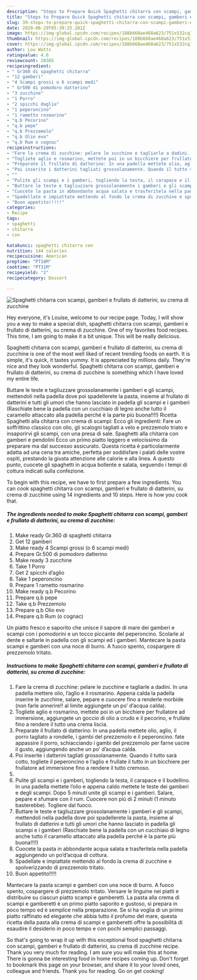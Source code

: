 ```yaml
---
description: "Steps to Prepare Quick Spaghetti chitarra con scampi, gamberi e frullato di datterini, su crema di zucchine"
title: "Steps to Prepare Quick Spaghetti chitarra con scampi, gamberi e frullato di datterini, su crema di zucchine"
slug: 39-steps-to-prepare-quick-spaghetti-chitarra-con-scampi-gamberi-e-frullato-di-datterini-su-crema-di-zucchine
date: 2020-06-29T05:39:25.281Z
image: https://img-global.cpcdn.com/recipes/188b668ae468a623/751x532cq70/spaghetti-chitarra-con-scampi-gamberi-e-frullato-di-datterini-su-crema-di-zucchine-recipe-main-photo.jpg
thumbnail: https://img-global.cpcdn.com/recipes/188b668ae468a623/751x532cq70/spaghetti-chitarra-con-scampi-gamberi-e-frullato-di-datterini-su-crema-di-zucchine-recipe-main-photo.jpg
cover: https://img-global.cpcdn.com/recipes/188b668ae468a623/751x532cq70/spaghetti-chitarra-con-scampi-gamberi-e-frullato-di-datterini-su-crema-di-zucchine-recipe-main-photo.jpg
author: Lou Watts
ratingvalue: 4.6
reviewcount: 28385
recipeingredient:
- " Gr360 di spaghetti chitarra"
- "12 gamberi"
- "4 Scampi grossi o 6 scampi medi"
- " Gr500 di pomodoro datterino"
- "3 zucchine"
- "1 Porro"
- "2 spicchi daglio"
- "1 peperoncino"
- "1 rametto rosmarino"
- "q.b Pecorino"
- "q.b pepe"
- "q.b Prezzemolo"
- "q.b Olio evo"
- "q.b Rum o cognac"
recipeinstructions:
- "Fare la crema di zucchine: pelare le zucchine e tagliarle a dadini. In una padella mettere olio, l’aglio e il rosmarino. Appena calda la padella inserire le zucchine, salare, pepare e cuocere fino a renderle morbide (non farle annerire!! al limite aggiungete un po’ d’acqua calda)."
- "Togliete aglio e rosmarino, mettete poi in un bicchiere per frullatore ad immersione, aggiungete un goccio di olio a crudo e il pecorino, e frullate fino a rendere il tutto una crema liscia."
- "Preparate il frullato di datterino: In una padella mettete olio, aglio, il porro tagliato a rondelle, i gambi del prezzemolo e il peperoncino. fate appassire il porro, schiacciando i gambi del prezzemolo per farne uscire il gusto, aggiungendo anche un po’ d’acqua calda."
- "Poi inserite i datterini tagliati grossolanamente. Quando il tutto sarà cotto, togliete il peperoncino e l’aglio e frullate il tutto in un bicchiere per frullatore ad immersione fino a rendere il tutto cremoso."
- ""
- "Pulite gli scampi e i gamberi, togliendo la testa, il carapace e il budellino. In una padella mettete l’olio e appena caldo mettete le teste dei gamberi e degli scampi. Dopo 5 minuti unite gli scampi e i gamberi. Salare, pepare e sfumare con il rum. Cuocere non più di 2 minuti (1 minuto basterebbe). Togliere dal fuoco."
- "Buttare le teste e tagliuzzare grossolanamente i gamberi e gli scampi, mettendoli nella padella dove poi spadellerete la pasta, insieme al frullato di datterini e tutti gli umori che hanno lasciato in padella gli scampi e i gamberi (Raschiate bene la padella con un cucchiaio di legno anche tutto il caramello attaccato alla padella perché è la parte più buona!!!!)"
- "Cuocete la pasta in abbondante acqua salata e trasferitela nella padella aggiungendo un po’d’acqua di cottura."
- "Spadellate e impiattate mettendo al fondo la crema di zucchine e spolverizzando di prezzemolo tritato."
- "Buon appetito!!!!!"
categories:
- Recipe
tags:
- spaghetti
- chitarra
- con

katakunci: spaghetti chitarra con 
nutrition: 144 calories
recipecuisine: American
preptime: "PT18M"
cooktime: "PT31M"
recipeyield: "2"
recipecategory: Dessert

---
```



![Spaghetti chitarra con scampi, gamberi e frullato di datterini, su crema di zucchine](https://img-global.cpcdn.com/recipes/188b668ae468a623/751x532cq70/spaghetti-chitarra-con-scampi-gamberi-e-frullato-di-datterini-su-crema-di-zucchine-recipe-main-photo.jpg)

Hey everyone, it's Louise, welcome to our recipe page. Today, I will show you a way to make a special dish, spaghetti chitarra con scampi, gamberi e frullato di datterini, su crema di zucchine. One of my favorites food recipes. This time, I am going to make it a bit unique. This will be really delicious.

Spaghetti chitarra con scampi, gamberi e frullato di datterini, su crema di zucchine is one of the most well liked of recent trending foods on earth. It is simple, it's quick, it tastes yummy. It is appreciated by millions daily. They're nice and they look wonderful. Spaghetti chitarra con scampi, gamberi e frullato di datterini, su crema di zucchine is something which I have loved my entire life.

Buttare le teste e tagliuzzare grossolanamente i gamberi e gli scampi, mettendoli nella padella dove poi spadellerete la pasta, insieme al frullato di datterini e tutti gli umori che hanno lasciato in padella gli scampi e i gamberi (Raschiate bene la padella con un cucchiaio di legno anche tutto il caramello attaccato alla padella perché è la parte più buona!!!!) Ricetta Spaghetti alla chitarra con crema di scampi: Ecco gli ingredienti: Fare un soffrittino classico con olio, gli scalogni tagliati a velo e prezzemolo triato e insaporirvi gli scampi, con una presa di sale. Spaghetti alla chitarra con gamberi e pendolini Ecco un primo piatto leggero e velocissimo da preparare ma dal successo assicurato. Questa ricetta è particolarmente adatta ad una cena tra amiche, perfetta per soddisfare i palati delle vostre ospiti, prestando la giusta attenzione alle calorie e alla linea. A questo punto, cuocete gli spaghetti in acqua bollente e salata, seguendo i tempi di cottura indicati sulla confezione.


To begin with this recipe, we have to first prepare a few ingredients. You can cook spaghetti chitarra con scampi, gamberi e frullato di datterini, su crema di zucchine using 14 ingredients and 10 steps. Here is how you cook that.

<!--inarticleads1-->

##### The ingredients needed to make Spaghetti chitarra con scampi, gamberi e frullato di datterini, su crema di zucchine:

1. Make ready  Gr.360 di spaghetti chitarra
1. Get 12 gamberi
1. Make ready 4 Scampi grossi (o 6 scampi medi)
1. Prepare  Gr.500 di pomodoro datterino
1. Make ready 3 zucchine
1. Take 1 Porro
1. Get 2 spicchi d’aglio
1. Take 1 peperoncino
1. Prepare 1 rametto rosmarino
1. Make ready q.b Pecorino
1. Prepare q.b pepe
1. Take q.b Prezzemolo
1. Prepare q.b Olio evo
1. Prepare q.b Rum (o cognac)


Un piatto fresco e saporito che unisce il sapore di mare dei gamberi e scampi con i pomodorini e un tocco piccante del peperoncino. Scolarle al dente e saltarle in padella con gli scampi ed i gamberi. Mantecare la pasta scampi e gamberi con una noce di burro. A fuoco spento, cospargere di prezzemolo tritato. 

<!--inarticleads2-->

##### Instructions to make Spaghetti chitarra con scampi, gamberi e frullato di datterini, su crema di zucchine:

1. Fare la crema di zucchine: pelare le zucchine e tagliarle a dadini. In una padella mettere olio, l’aglio e il rosmarino. Appena calda la padella inserire le zucchine, salare, pepare e cuocere fino a renderle morbide (non farle annerire!! al limite aggiungete un po’ d’acqua calda).
1. Togliete aglio e rosmarino, mettete poi in un bicchiere per frullatore ad immersione, aggiungete un goccio di olio a crudo e il pecorino, e frullate fino a rendere il tutto una crema liscia.
1. Preparate il frullato di datterino: In una padella mettete olio, aglio, il porro tagliato a rondelle, i gambi del prezzemolo e il peperoncino. fate appassire il porro, schiacciando i gambi del prezzemolo per farne uscire il gusto, aggiungendo anche un po’ d’acqua calda.
1. Poi inserite i datterini tagliati grossolanamente. Quando il tutto sarà cotto, togliete il peperoncino e l’aglio e frullate il tutto in un bicchiere per frullatore ad immersione fino a rendere il tutto cremoso.
1. 
1. Pulite gli scampi e i gamberi, togliendo la testa, il carapace e il budellino. In una padella mettete l’olio e appena caldo mettete le teste dei gamberi e degli scampi. Dopo 5 minuti unite gli scampi e i gamberi. Salare, pepare e sfumare con il rum. Cuocere non più di 2 minuti (1 minuto basterebbe). Togliere dal fuoco.
1. Buttare le teste e tagliuzzare grossolanamente i gamberi e gli scampi, mettendoli nella padella dove poi spadellerete la pasta, insieme al frullato di datterini e tutti gli umori che hanno lasciato in padella gli scampi e i gamberi (Raschiate bene la padella con un cucchiaio di legno anche tutto il caramello attaccato alla padella perché è la parte più buona!!!!)
1. Cuocete la pasta in abbondante acqua salata e trasferitela nella padella aggiungendo un po’d’acqua di cottura.
1. Spadellate e impiattate mettendo al fondo la crema di zucchine e spolverizzando di prezzemolo tritato.
1. Buon appetito!!!!!


Mantecare la pasta scampi e gamberi con una noce di burro. A fuoco spento, cospargere di prezzemolo tritato. Versare le linguine nei piatti e distribuire su ciascun piatto scampi e gamberetti. La pasta alla crema di scampi e gamberetti è un primo piatto saporito e gustoso, si prepara in poco tempo ed è semplice nella preparazione. Se si ha voglia di un primo piatto raffinato ed elegante che abbia tutto il profumo del mare, questa ricetta della pasta alla crema di scampi e gamberetti offre la possibilità di esaudire il desiderio in poco tempo e con pochi semplici passaggi. 

So that's going to wrap it up with this exceptional food spaghetti chitarra con scampi, gamberi e frullato di datterini, su crema di zucchine recipe. Thank you very much for reading. I am sure you will make this at home. There is gonna be interesting food in home recipes coming up. Don't forget to bookmark this page on your browser, and share it to your loved ones, colleague and friends. Thank you for reading. Go on get cooking!

